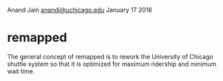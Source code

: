 Anand Jain
anandj@uchicago.edu
January 17 2018

# remapped
The general concept of remapped is to rework the University of Chicago shuttle system
so that it is optimized for maximum ridership and minimum wait time. 
